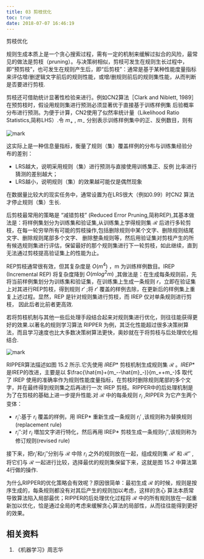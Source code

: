 ```yaml
---
title: 03 剪枝优化
toc: true
date: 2018-07-07 16:46:19
---
```

剪枝优化



规则生成本质上是一个贪心搜索过程，需有一定的机制来缓解过拟合的风险，最常见的做法是剪枝（pruning）。与决策树相似，剪枝可发生在规则生长过程中，即“预剪枝”，也可发生在规则产生后，即“后剪枝”：通常是基于某种性能度量指标来评估增/删逻辑文字前后的规则性能，或增/删规则前后的规则集性能，从而判断是否要进行剪枝.



剪枝还可借助统计显著性检验来进行。例如CN2算法［Clark and Niblett, 1989］在预剪枝时，假设用规则集进行预测必须显著优于直接基于训练样例集 后验概率分布进行预测。为便于计算，CN2使用了似然率统计量（Likelihood Ratio Statistics,简称LHS）.令 $m_+$ , $m_-$ 分别表示训练样例集中的正、反例数目，则有

![mark](http://pacdb2bfr.bkt.clouddn.com/blog/image/180701/dB5hi92AJg.png?imageslim)



这实际上是一种信息量指标，衡量了规则（集）覆盖样例的分布与训练集经验分 布的差别：
- LRS越大，说明采用规则（集）进行预测与直接使用训练集正、反例 比率进行猜测的差别越大；
- LRS越小，说明规则（集）的效果越可能仅是偶然现象

在数据量比较大的现实任务中，通常设置为在LRS很大（例如0.99）时CN2 算法才停止规则（集）生长.


后剪枝最常用的策略是 “减错剪枝” (Reduced Error Pruning,简称REP),其基本做法是：将样例集划分为训练集和验证集,从训练集上学得规则集 $\mathcal{R}$ 后进行多轮剪枝，在每一轮穷举所有可能的剪枝操作,包括删除规则中某个文字、删除规则结尾文字、删除规则尾部多个文字、 删除整条规则等，然后用验证集对剪枝产生的所有候选规则集进行评估，保留最好的那个规则集进行下一轮剪枝，如此继续，直到无法通过剪枝提高验证集上的性能为止。

REP剪枝通常很有效，但其复杂度是 $O(m^4)$ ，m 为训练样例数目。IREP (Incremental REP) 将复杂度降到 $O(mlog^2m)$ ,其做法是：在生成每条规则前，先将当前样例集划分为训练集和验证集，在训练集上生成一条规则 $r$，立即在验证集上对其进行REP剪枝，得到规则 $r'$ ;将 $r'$ 覆盖的样例去除，在更新后的样例集上重复上述过程。显然，REP 是针对规则集进行剪枝，而 IREP 仅对单条规则进行剪枝， 因此后者比前者更高效.


若将剪枝机制与其他一些后处理手段结合起来对规则集进行优化，则往往能获得更好的效果.以著名的规则学习算法 RIPPER 为例，其泛化性能超过很多决策树算法，而且学习速度也比大多数决策树算法更快，奥妙就在于将剪枝与后处理优化相结合.

![mark](http://pacdb2bfr.bkt.clouddn.com/blog/image/180701/j8BK5165B4.png?imageslim)

RIPPER算法描述如图 15.2 所示.它先使用 $IREP*$ 剪枝机制生成规则集 $\mathcal{R}$ 。$IREP*$  是IREP的改进，主要是以 $\frac{\hat{m}+(m_--\hat{m}_-)}{m_++m_-}$ 取代了 IREP 使用的准确率作为规则性能度量指标，在剪枝时删除规则尾部的多个文字，并在最终得到规则集之后再进行一次 IREP 剪枝。RIPPER中的后处理机制是为了在剪枝的基础上进一步提升性能.对 $\mathcal{R}$ 中的每条规则 $r_i$ ,RIPPER 为它产生两个变体：

- $r_i'$:基于 $r_i$ 覆盖的样例，用 IREP* 重新生成一条规则 $r_i'$ ,该规则称为替换规则(replacement rule)
- $r_i''$:对 $r_i$ 増加文字进行特化，然后再用 IREP* 剪枝生成一条规则$r_i''$,该规则称为修订规则(revised rule)

接下来，把$r_i'$和$r_i''$分别与 $\mathcal{R}$ 中除 $r_i$ 之外的规则放在一起，组成规则集 $\mathcal{R}'$ 和 $\mathcal{R}''$ ,将它们与 $\mathcal{R}$ 一起进行比较，选择最优的规则集保留下来，这就是图 15.2 中算法第4行做的操作.

为什么RIPPER的优化策略会有效呢？原因很简单：最初生成 $\mathcal{R}$ 的时候，规则是按序生成的，每条规则都没有对其后产生的规则加以考虑，这样的贪心 算法本质常导致算法陷入局部最优；RIPPER的后处理优化过程将 $\mathcal{R}$ 中的所有规则放在一起重新加以优化，恰是通过全局的考虑来缓解贪心算法的局部性，从而往往能得到更好的效果。




## 相关资料
1. 《机器学习》周志华
